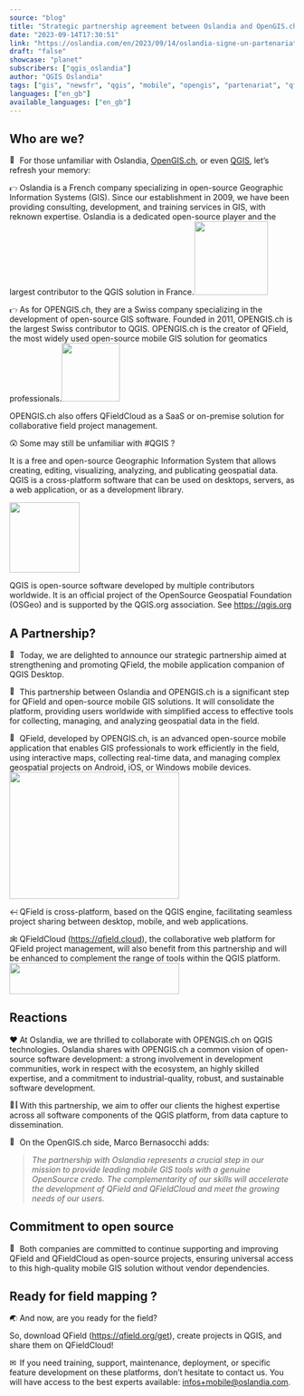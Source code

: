 ```yaml
---
source: "blog"
title: "Strategic partnership agreement between Oslandia and OpenGIS.ch on QField"
date: "2023-09-14T17:30:51"
link: "https://oslandia.com/en/2023/09/14/oslandia-signe-un-partenariat-avec-opengis-ch-sur-qfield/"
draft: "false"
showcase: "planet"
subscribers: ["qgis_oslandia"]
author: "QGIS Oslandia"
tags: ["gis", "newsfr", "qgis", "mobile", "opengis", "partenariat", "qfield", "qfieldcloud", "sig"]
languages: ["en_gb"]
available_languages: ["en_gb"]
---
```


<h2>Who are we?</h2>
<p><img alt="🤔" class="wp-smiley" src="/img/subscribers/qgis_oslandia/oslandia-signe-un-partenariat-avec-opengis-ch-sur-qfield/1f914.webp" style="height: 1em;"/> For those unfamiliar with Oslandia, <a href="https://opengis.ch">OpenGIS.ch</a>, or even <a href="https://qgis.org">QGIS</a>, let’s refresh your memory:</p>
<p><img alt="👉" class="wp-smiley" src="/img/subscribers/qgis_oslandia/oslandia-signe-un-partenariat-avec-opengis-ch-sur-qfield/1f449.webp" style="height: 1em;"/> Oslandia is a French company specializing in open-source Geographic Information Systems (GIS). Since our establishment in 2009, we have been providing consulting, development, and training services in GIS, with reknown expertise. Oslandia is a dedicated open-source player and the largest contributor to the QGIS solution in France.<img alt="" class="alignright wp-image-7848" height="130" src="/img/subscribers/qgis_oslandia/oslandia-signe-un-partenariat-avec-opengis-ch-sur-qfield/oslandia_logo_328x328_sans_texte-300x300.webp" width="130"/></p>
<p><img alt="👉" class="wp-smiley" src="/img/subscribers/qgis_oslandia/oslandia-signe-un-partenariat-avec-opengis-ch-sur-qfield/1f449.webp" style="height: 1em;"/> As for OPENGIS.ch, they are a Swiss company specializing in the development of open-source GIS software. Founded in 2011, OPENGIS.ch is the largest Swiss contributor to QGIS. OPENGIS.ch is the creator of QField, the most widely used open-source mobile GIS solution for geomatics professionals.<img alt="" class="alignright wp-image-7849" height="103" src="/img/subscribers/qgis_oslandia/oslandia-signe-un-partenariat-avec-opengis-ch-sur-qfield/opengis_square.webp" width="103"/></p>
<p>OPENGIS.ch also offers QFieldCloud as a SaaS or on-premise solution for collaborative field project management.</p>
<p><img alt="😲" class="wp-smiley" src="/img/subscribers/qgis_oslandia/oslandia-signe-un-partenariat-avec-opengis-ch-sur-qfield/1f632.webp" style="height: 1em;"/> Some may still be unfamiliar with #QGIS ?</p>
<p>It is a free and open-source Geographic Information System that allows creating, editing, visualizing, analyzing, and publicating geospatial data. QGIS is a cross-platform software that can be used on desktops, servers, as a web application, or as a development library.</p>
<p><img alt="" class="wp-image-6314" height="124" src="/img/subscribers/qgis_oslandia/oslandia-signe-un-partenariat-avec-opengis-ch-sur-qfield/qgis_logo.webp" width="124"/></p>
<p>QGIS is open-source software developed by multiple contributors worldwide. It is an official project of the OpenSource Geospatial Foundation (OSGeo) and is supported by the QGIS.org association. See <a href="https://qgis.org" target="_new">https://qgis.org</a></p>
<h2>A Partnership?</h2>
<p><img alt="🎉" class="wp-smiley" src="/img/subscribers/qgis_oslandia/oslandia-signe-un-partenariat-avec-opengis-ch-sur-qfield/1f389.webp" style="height: 1em;"/> Today, we are delighted to announce our strategic partnership aimed at strengthening and promoting QField, the mobile application companion of QGIS Desktop.</p>
<p><img alt="🌟" class="wp-smiley" src="/img/subscribers/qgis_oslandia/oslandia-signe-un-partenariat-avec-opengis-ch-sur-qfield/1f31f.webp" style="height: 1em;"/> This partnership between Oslandia and OPENGIS.ch is a significant step for QField and open-source mobile GIS solutions. It will consolidate the platform, providing users worldwide with simplified access to effective tools for collecting, managing, and analyzing geospatial data in the field.</p>
<p><img alt="📱" class="wp-smiley" src="/img/subscribers/qgis_oslandia/oslandia-signe-un-partenariat-avec-opengis-ch-sur-qfield/1f4f1.webp" style="height: 1em;"/> QField, developed by OPENGIS.ch, is an advanced open-source mobile application that enables GIS professionals to work efficiently in the field, using interactive maps, collecting real-time data, and managing complex geospatial projects on Android, iOS, or Windows mobile devices.<img alt="" class="size-medium wp-image-7851 aligncenter" height="224" src="/img/subscribers/qgis_oslandia/oslandia-signe-un-partenariat-avec-opengis-ch-sur-qfield/Screenshot_20230913_193227-300x224.webp" width="300"/></p>
<p><img alt="↔" class="wp-smiley" src="/img/subscribers/qgis_oslandia/oslandia-signe-un-partenariat-avec-opengis-ch-sur-qfield/2194.webp" style="height: 1em;"/> QField is cross-platform, based on the QGIS engine, facilitating seamless project sharing between desktop, mobile, and web applications.</p>
<p><img alt="🕸" class="wp-smiley" src="/img/subscribers/qgis_oslandia/oslandia-signe-un-partenariat-avec-opengis-ch-sur-qfield/1f578.webp" style="height: 1em;"/> QFieldCloud (<a href="https://qfield.cloud" target="_new">https://qfield.cloud</a>), the collaborative web platform for QField project management, will also benefit from this partnership and will be enhanced to complement the range of tools within the QGIS platform. <img alt="" class="size-medium wp-image-7850 aligncenter" height="55" src="/img/subscribers/qgis_oslandia/oslandia-signe-un-partenariat-avec-opengis-ch-sur-qfield/logo_horizontal_buffer-300x55.webp" width="300"/></p>
<h2>Reactions</h2>
<p><img alt="❤" class="wp-smiley" src="/img/subscribers/qgis_oslandia/oslandia-signe-un-partenariat-avec-opengis-ch-sur-qfield/2764.webp" style="height: 1em;"/> At Oslandia, we are thrilled to collaborate with OPENGIS.ch on QGIS technologies. Oslandia shares with OPENGIS.ch a common vision of open-source software development: a strong involvement in development communities, work in respect with the ecosystem, an highly skilled expertise, and a commitment to industrial-quality, robust, and sustainable software development.</p>
<p><img alt="👩‍💻" class="wp-smiley" src="/img/subscribers/qgis_oslandia/oslandia-signe-un-partenariat-avec-opengis-ch-sur-qfield/1f469-200d-1f4bb.webp" style="height: 1em;"/> With this partnership, we aim to offer our clients the highest expertise across all software components of the QGIS platform, from data capture to dissemination.</p>
<p><img alt="🤝" class="wp-smiley" src="" style="height: 1em;"/> On the OpenGIS.ch side, Marco Bernasocchi adds:</p>
<blockquote>
<p class="article-editor-content__paragraph"><em>The partnership with Oslandia represents a crucial step in our mission to provide leading mobile GIS tools with a genuine OpenSource credo. The complementarity of our skills will accelerate the development of QField and QFieldCloud and meet the growing needs of our users.</em></p>
</blockquote>
<h2>Commitment to open source</h2>
<p><img alt="🙏" class="wp-smiley" src="" style="height: 1em;"/> Both companies are committed to continue supporting and improving QField and QFieldCloud as open-source projects, ensuring universal access to this high-quality mobile GIS solution without vendor dependencies.</p>
<h2>Ready for field mapping ?</h2>
<p><img alt="🌏" class="wp-smiley" src="/img/subscribers/qgis_oslandia/oslandia-signe-un-partenariat-avec-opengis-ch-sur-qfield/1f30f.webp" style="height: 1em;"/> And now, are you ready for the field?</p>
<p>So, download QField (<a href="https://qfield.org/get" target="_new">https://qfield.org/get</a>), create projects in QGIS, and share them on QFieldCloud!</p>
<p><img alt="✉" class="wp-smiley" src="" style="height: 1em;"/> If you need training, support, maintenance, deployment, or specific feature development on these platforms, don’t hesitate to contact us. You will have access to the best experts available: <a href="mailto:infos+mobile@oslandia.com" target="_new">infos+mobile@oslandia.com</a>.</p>
<p> </p>
